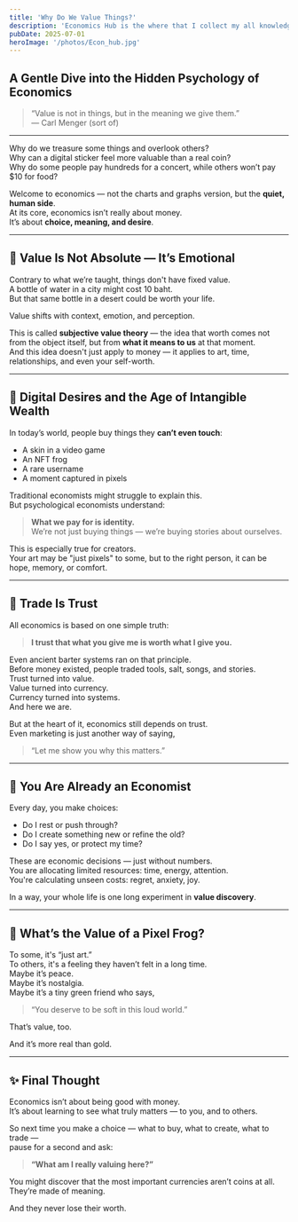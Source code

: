 ```yaml
---
title: 'Why Do We Value Things?'
description: 'Economics Hub is the where that I collect my all knowledges about Economics'
pubDate: 2025-07-01
heroImage: '/photos/Econ_hub.jpg'
---
```


## A Gentle Dive into the Hidden Psychology of Economics

> “Value is not in things, but in the meaning we give them.”  
> — Carl Menger (sort of)

---

Why do we treasure some things and overlook others?  
Why can a digital sticker feel more valuable than a real coin?  
Why do some people pay hundreds for a concert, while others won’t pay $10 for food?

Welcome to economics — not the charts and graphs version, but the **quiet, human side**.  
At its core, economics isn’t really about money.  
It’s about **choice, meaning, and desire**.

---

## 🧠 Value Is Not Absolute — It’s Emotional

Contrary to what we’re taught, things don't have fixed value.  
A bottle of water in a city might cost 10 baht.  
But that same bottle in a desert could be worth your life.

Value shifts with context, emotion, and perception.

This is called **subjective value theory** — the idea that worth comes not from the object itself, but from **what it means to us** at that moment.  
And this idea doesn't just apply to money — it applies to art, time, relationships, and even your self-worth.

---

## 📱 Digital Desires and the Age of Intangible Wealth

In today’s world, people buy things they **can’t even touch**:  
- A skin in a video game  
- An NFT frog  
- A rare username  
- A moment captured in pixels

Traditional economists might struggle to explain this.  
But psychological economists understand:  
> **What we pay for is identity.**  
> We’re not just buying things — we’re buying stories about ourselves.

This is especially true for creators.  
Your art may be "just pixels" to some, but to the right person, it can be hope, memory, or comfort.

---

## 🤝 Trade Is Trust

All economics is based on one simple truth:  
> **I trust that what you give me is worth what I give you.**

Even ancient barter systems ran on that principle.  
Before money existed, people traded tools, salt, songs, and stories.  
Trust turned into value.  
Value turned into currency.  
Currency turned into systems.  
And here we are.

But at the heart of it, economics still depends on trust.  
Even marketing is just another way of saying,  
> “Let me show you why this matters.”

---

## 🌱 You Are Already an Economist

Every day, you make choices:  
- Do I rest or push through?  
- Do I create something new or refine the old?  
- Do I say yes, or protect my time?

These are economic decisions — just without numbers.  
You are allocating limited resources: time, energy, attention.  
You're calculating unseen costs: regret, anxiety, joy.

In a way, your whole life is one long experiment in **value discovery**.

---

## 🐸 What’s the Value of a Pixel Frog?

To some, it's “just art.”  
To others, it's a feeling they haven’t felt in a long time.  
Maybe it’s peace.  
Maybe it’s nostalgia.  
Maybe it’s a tiny green friend who says,  
> “You deserve to be soft in this loud world.”

That’s value, too.

And it’s more real than gold.

---

## ✨ Final Thought

Economics isn’t about being good with money.  
It’s about learning to see what truly matters — to you, and to others.

So next time you make a choice — what to buy, what to create, what to trade —  
pause for a second and ask:

> **“What am I really valuing here?”**

You might discover that the most important currencies aren’t coins at all.  
They’re made of meaning.

And they never lose their worth.
